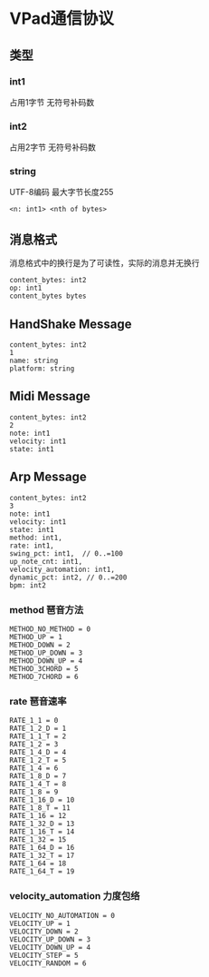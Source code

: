 # VPad通信协议
## 类型
### int1
占用1字节 无符号补码数
### int2
占用2字节 无符号补码数
### string
UTF-8编码 最大字节长度255

```
<n: int1> <nth of bytes>
```
## 消息格式
消息格式中的换行是为了可读性，实际的消息并无换行
```
content_bytes: int2
op: int1
content_bytes bytes
```

## HandShake Message
```
content_bytes: int2
1
name: string
platform: string
```

## Midi Message
```
content_bytes: int2
2
note: int1
velocity: int1
state: int1
```

## Arp Message
```
content_bytes: int2
3
note: int1
velocity: int1
state: int1
method: int1,
rate: int1,
swing_pct: int1,  // 0..=100
up_note_cnt: int1,
velocity_automation: int1,
dynamic_pct: int2, // 0..=200
bpm: int2
```

### method 琶音方法
```
METHOD_NO_METHOD = 0
METHOD_UP = 1
METHOD_DOWN = 2
METHOD_UP_DOWN = 3
METHOD_DOWN_UP = 4
METHOD_3CHORD = 5
METHOD_7CHORD = 6
```

### rate 琶音速率
```
RATE_1_1 = 0
RATE_1_2_D = 1
RATE_1_1_T = 2
RATE_1_2 = 3
RATE_1_4_D = 4
RATE_1_2_T = 5
RATE_1_4 = 6
RATE_1_8_D = 7
RATE_1_4_T = 8
RATE_1_8 = 9
RATE_1_16_D = 10
RATE_1_8_T = 11
RATE_1_16 = 12
RATE_1_32_D = 13
RATE_1_16_T = 14
RATE_1_32 = 15
RATE_1_64_D = 16
RATE_1_32_T = 17
RATE_1_64 = 18
RATE_1_64_T = 19
```

### velocity_automation 力度包络
```
VELOCITY_NO_AUTOMATION = 0
VELOCITY_UP = 1
VELOCITY_DOWN = 2
VELOCITY_UP_DOWN = 3
VELOCITY_DOWN_UP = 4
VELOCITY_STEP = 5
VELOCITY_RANDOM = 6
```

